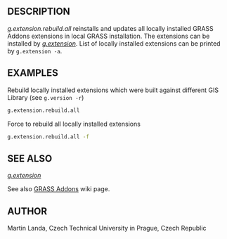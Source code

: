 ## DESCRIPTION

*g.extension.rebuild.all* reinstalls and updates all locally installed
GRASS Addons extensions in local GRASS installation. The extensions can
be installed by *[g.extension](g.extension.md)*. List of locally
installed extensions can be printed by `g.extension -a`.

## EXAMPLES

Rebuild locally installed extensions which were built against different
GIS Library (see `g.version -r`)

```bash
g.extension.rebuild.all
```

Force to rebuild all locally installed extensions

```bash
g.extension.rebuild.all -f
```

## SEE ALSO

*[g.extension](g.extension.md)*

See also [GRASS Addons](https://grasswiki.osgeo.org/wiki/GRASS_AddOns)
wiki page.

## AUTHOR

Martin Landa, Czech Technical University in Prague, Czech Republic
